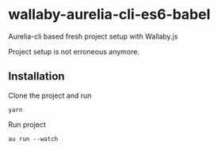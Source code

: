 # wallaby-aurelia-cli-es6-babel
Aurelia-cli based fresh project setup with Wallaby.js

Project setup is not erroneous anymore.

## Installation
Clone the project and run
```
yarn
```

Run project
```
au run --watch
```